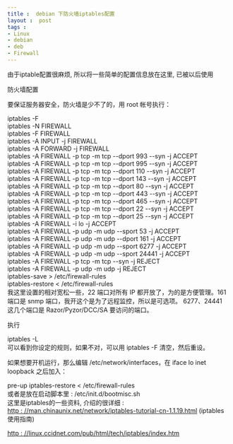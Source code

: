 ```yaml
---
title :  debian 下防火墙iptables配置
layout :  post
tags : 
- Linux
- debian
- deb
- Firewall
---
```

<div> <p>由于iptable配置很麻烦, 所以将一些简单的配置信息放在这里, 已被以后使用</p><p> </p><p>防火墙配置</p><p>要保证服务器安全，防火墙是少不了的，用 root 帐号执行：</p><p>iptables -F<br>iptables -N FIREWALL<br>iptables -F FIREWALL<br>iptables -A INPUT -j FIREWALL<br>iptables -A FORWARD -j FIREWALL<br>iptables -A FIREWALL -p tcp -m tcp --dport 993 --syn -j ACCEPT<br>iptables -A FIREWALL -p tcp -m tcp --dport 995 --syn -j ACCEPT<br>iptables -A FIREWALL -p tcp -m tcp --dport 110 --syn -j ACCEPT<br>iptables -A FIREWALL -p tcp -m tcp --dport 143 --syn -j ACCEPT<br>iptables -A FIREWALL -p tcp -m tcp --dport 80 --syn -j ACCEPT<br>iptables -A FIREWALL -p tcp -m tcp --dport 443 --syn -j ACCEPT<br>iptables -A FIREWALL -p tcp -m tcp --dport 465 --syn -j ACCEPT<br>iptables -A FIREWALL -p tcp -m tcp --dport 22 --syn -j ACCEPT<br>iptables -A FIREWALL -p tcp -m tcp --dport 25 --syn -j ACCEPT<br>iptables -A FIREWALL -i lo -j ACCEPT<br>iptables -A FIREWALL -p udp -m udp --sport 53 -j ACCEPT<br>iptables -A FIREWALL -p udp -m udp --dport 161 -j ACCEPT<br>iptables -A FIREWALL -p udp -m udp --sport 6277 -j ACCEPT<br>iptables -A FIREWALL -p udp -m udp --sport 24441 -j ACCEPT<br>iptables -A FIREWALL -p tcp -m tcp --syn -j REJECT<br>iptables -A FIREWALL -p udp -m udp -j REJECT<br>iptables-save &gt; /etc/firewall-rules<br>iptables-restore &lt; /etc/firewall-rules<br>我这里设置的相对宽松一些，22 端口对所有 IP 都开放了，为的是方便管理。161 端口是 snmp 端口，我开这个是为了远程监控，所以是可选项。 6277、24441 这几个端口是 Razor/Pyzor/DCC/SA 要访问的端口。</p><p>执行</p><p>iptables -L<br>可以看到你设定的规则，如果不对，可以用 iptables -F 清空，然后重设。</p><p>如果想要开机运行，那么编辑 /etc/network/interfaces，在 iface lo inet loopback 之后加入：</p><p>pre-up iptables-restore &lt; /etc/firewall-rules<br> 或者是放在启动脚本里 :  /etc/init.d/bootmisc.sh<br>这里是iptables的一些资料, 介绍的很详细 : <br><a href="http : //man.chinaunix.net/network/iptables-tutorial-cn-1.1.19.html">http : //man.chinaunix.net/network/iptables-tutorial-cn-1.1.19.html</a> (iptables使用指南)</p><p><a href="http : //linux.ccidnet.com/pub/html/tech/iptables/index.htm">http : //linux.ccidnet.com/pub/html/tech/iptables/index.htm</a></p> 
